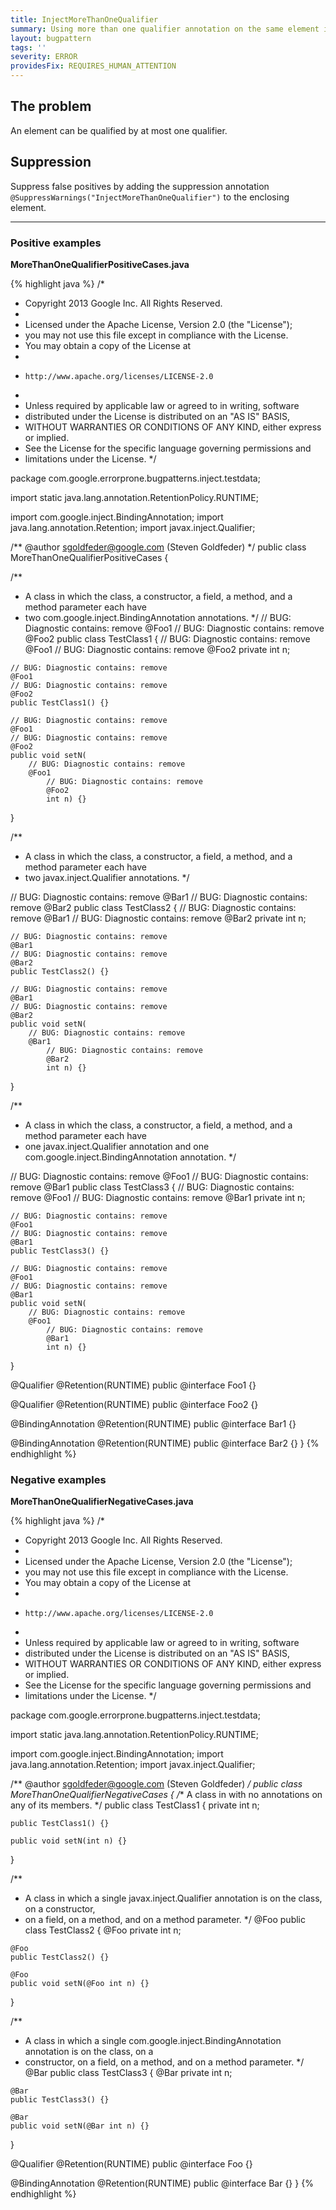```yaml
---
title: InjectMoreThanOneQualifier
summary: Using more than one qualifier annotation on the same element is not allowed.
layout: bugpattern
tags: ''
severity: ERROR
providesFix: REQUIRES_HUMAN_ATTENTION
---
```


<!--
*** AUTO-GENERATED, DO NOT MODIFY ***
To make changes, edit the @BugPattern annotation or the explanation in docs/bugpattern.
-->

## The problem
An element can be qualified by at most one qualifier.

## Suppression
Suppress false positives by adding the suppression annotation `@SuppressWarnings("InjectMoreThanOneQualifier")` to the enclosing element.

----------

### Positive examples
__MoreThanOneQualifierPositiveCases.java__

{% highlight java %}
/*
 * Copyright 2013 Google Inc. All Rights Reserved.
 *
 * Licensed under the Apache License, Version 2.0 (the "License");
 * you may not use this file except in compliance with the License.
 * You may obtain a copy of the License at
 *
 *     http://www.apache.org/licenses/LICENSE-2.0
 *
 * Unless required by applicable law or agreed to in writing, software
 * distributed under the License is distributed on an "AS IS" BASIS,
 * WITHOUT WARRANTIES OR CONDITIONS OF ANY KIND, either express or implied.
 * See the License for the specific language governing permissions and
 * limitations under the License.
 */

package com.google.errorprone.bugpatterns.inject.testdata;

import static java.lang.annotation.RetentionPolicy.RUNTIME;

import com.google.inject.BindingAnnotation;
import java.lang.annotation.Retention;
import javax.inject.Qualifier;

/** @author sgoldfeder@google.com (Steven Goldfeder) */
public class MoreThanOneQualifierPositiveCases {

  /**
   * A class in which the class, a constructor, a field, a method, and a method parameter each have
   * two com.google.inject.BindingAnnotation annotations.
   */
  // BUG: Diagnostic contains: remove
  @Foo1
  // BUG: Diagnostic contains: remove
  @Foo2
  public class TestClass1 {
    // BUG: Diagnostic contains: remove
    @Foo1
    // BUG: Diagnostic contains: remove
    @Foo2
    private int n;

    // BUG: Diagnostic contains: remove
    @Foo1
    // BUG: Diagnostic contains: remove
    @Foo2
    public TestClass1() {}

    // BUG: Diagnostic contains: remove
    @Foo1
    // BUG: Diagnostic contains: remove
    @Foo2
    public void setN(
        // BUG: Diagnostic contains: remove
        @Foo1
            // BUG: Diagnostic contains: remove
            @Foo2
            int n) {}
  }

  /**
   * A class in which the class, a constructor, a field, a method, and a method parameter each have
   * two javax.inject.Qualifier annotations.
   */

  // BUG: Diagnostic contains: remove
  @Bar1
  // BUG: Diagnostic contains: remove
  @Bar2
  public class TestClass2 {
    // BUG: Diagnostic contains: remove
    @Bar1
    // BUG: Diagnostic contains: remove
    @Bar2
    private int n;

    // BUG: Diagnostic contains: remove
    @Bar1
    // BUG: Diagnostic contains: remove
    @Bar2
    public TestClass2() {}

    // BUG: Diagnostic contains: remove
    @Bar1
    // BUG: Diagnostic contains: remove
    @Bar2
    public void setN(
        // BUG: Diagnostic contains: remove
        @Bar1
            // BUG: Diagnostic contains: remove
            @Bar2
            int n) {}
  }

  /**
   * A class in which the class, a constructor, a field, a method, and a method parameter each have
   * one javax.inject.Qualifier annotation and one com.google.inject.BindingAnnotation annotation.
   */

  // BUG: Diagnostic contains: remove
  @Foo1
  // BUG: Diagnostic contains: remove
  @Bar1
  public class TestClass3 {
    // BUG: Diagnostic contains: remove
    @Foo1
    // BUG: Diagnostic contains: remove
    @Bar1
    private int n;

    // BUG: Diagnostic contains: remove
    @Foo1
    // BUG: Diagnostic contains: remove
    @Bar1
    public TestClass3() {}

    // BUG: Diagnostic contains: remove
    @Foo1
    // BUG: Diagnostic contains: remove
    @Bar1
    public void setN(
        // BUG: Diagnostic contains: remove
        @Foo1
            // BUG: Diagnostic contains: remove
            @Bar1
            int n) {}
  }

  @Qualifier
  @Retention(RUNTIME)
  public @interface Foo1 {}

  @Qualifier
  @Retention(RUNTIME)
  public @interface Foo2 {}

  @BindingAnnotation
  @Retention(RUNTIME)
  public @interface Bar1 {}

  @BindingAnnotation
  @Retention(RUNTIME)
  public @interface Bar2 {}
}
{% endhighlight %}

### Negative examples
__MoreThanOneQualifierNegativeCases.java__

{% highlight java %}
/*
 * Copyright 2013 Google Inc. All Rights Reserved.
 *
 * Licensed under the Apache License, Version 2.0 (the "License");
 * you may not use this file except in compliance with the License.
 * You may obtain a copy of the License at
 *
 *     http://www.apache.org/licenses/LICENSE-2.0
 *
 * Unless required by applicable law or agreed to in writing, software
 * distributed under the License is distributed on an "AS IS" BASIS,
 * WITHOUT WARRANTIES OR CONDITIONS OF ANY KIND, either express or implied.
 * See the License for the specific language governing permissions and
 * limitations under the License.
 */

package com.google.errorprone.bugpatterns.inject.testdata;

import static java.lang.annotation.RetentionPolicy.RUNTIME;

import com.google.inject.BindingAnnotation;
import java.lang.annotation.Retention;
import javax.inject.Qualifier;

/** @author sgoldfeder@google.com (Steven Goldfeder) */
public class MoreThanOneQualifierNegativeCases {
  /** A class in with no annotations on any of its members. */
  public class TestClass1 {
    private int n;

    public TestClass1() {}

    public void setN(int n) {}
  }

  /**
   * A class in which a single javax.inject.Qualifier annotation is on the class, on a constructor,
   * on a field, on a method, and on a method parameter.
   */
  @Foo
  public class TestClass2 {
    @Foo private int n;

    @Foo
    public TestClass2() {}

    @Foo
    public void setN(@Foo int n) {}
  }

  /**
   * A class in which a single com.google.inject.BindingAnnotation annotation is on the class, on a
   * constructor, on a field, on a method, and on a method parameter.
   */
  @Bar
  public class TestClass3 {
    @Bar private int n;

    @Bar
    public TestClass3() {}

    @Bar
    public void setN(@Bar int n) {}
  }

  @Qualifier
  @Retention(RUNTIME)
  public @interface Foo {}

  @BindingAnnotation
  @Retention(RUNTIME)
  public @interface Bar {}
}
{% endhighlight %}

